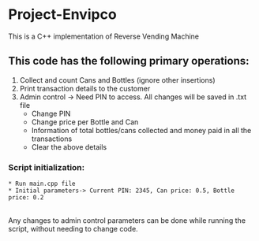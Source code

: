 # Project-Envipco
This is a C++ implementation of Reverse Vending Machine <br />
## This code has the following primary operations:
 1. Collect and count Cans and Bottles (ignore other insertions)<br />
 2. Print transaction details to the customer <br />
 3. Admin control -> Need PIN to access. All changes will be saved in .txt file <br />
    * Change PIN 
    * Change price per Bottle and Can 
    * Information of total bottles/cans collected and money paid in all the transactions 
    * Clear the above details 
### Script initialization: 
    * Run main.cpp file 
    * Initial parameters-> Current PIN: 2345, Can price: 0.5, Bottle price: 0.2  
<br />
Any changes to admin control parameters can be done while running the script, without needing to change code.
